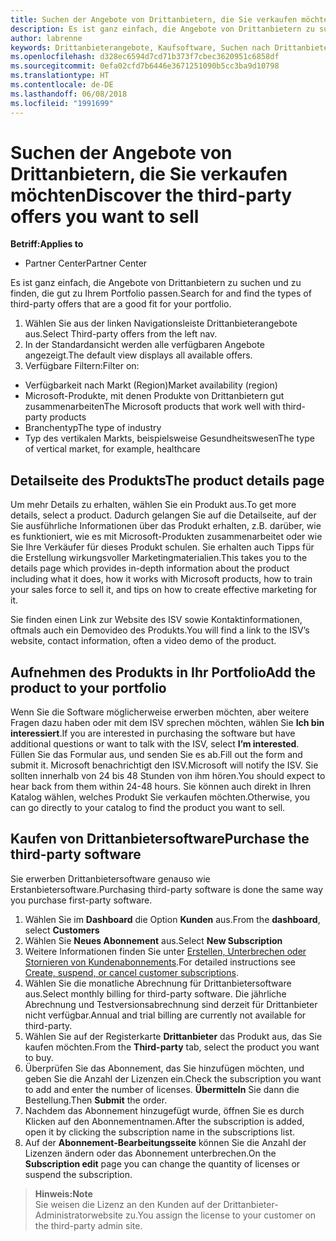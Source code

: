 ```yaml
---
title: Suchen der Angebote von Drittanbietern, die Sie verkaufen möchten | Partner Center
description: Es ist ganz einfach, die Angebote von Drittanbietern zu suchen und zu finden, die gut zu Ihrem Portfolio passen.
author: labrenne
keywords: Drittanbieterangebote, Kaufsoftware, Suchen nach Drittanbietern
ms.openlocfilehash: d328ec6594d7cd71b373f7cbec3620951c6858df
ms.sourcegitcommit: 0efa02cfd7b6446e3671251090b5cc3ba9d10798
ms.translationtype: HT
ms.contentlocale: de-DE
ms.lasthandoff: 06/08/2018
ms.locfileid: "1991699"
---
```

# <a name="discover-the-third-party-offers-you-want-to-sell"></a><span data-ttu-id="babc3-104">Suchen der Angebote von Drittanbietern, die Sie verkaufen möchten</span><span class="sxs-lookup"><span data-stu-id="babc3-104">Discover the third-party offers you want to sell</span></span>

**<span data-ttu-id="babc3-105">Betriff:</span><span class="sxs-lookup"><span data-stu-id="babc3-105">Applies to</span></span>**

-  <span data-ttu-id="babc3-106">Partner Center</span><span class="sxs-lookup"><span data-stu-id="babc3-106">Partner Center</span></span>

<span data-ttu-id="babc3-107">Es ist ganz einfach, die Angebote von Drittanbietern zu suchen und zu finden, die gut zu Ihrem Portfolio passen.</span><span class="sxs-lookup"><span data-stu-id="babc3-107">Search for and find the types of third-party offers that are a good fit for your portfolio.</span></span> 

1.  <span data-ttu-id="babc3-108">Wählen Sie aus der linken Navigationsleiste Drittanbieterangebote aus.</span><span class="sxs-lookup"><span data-stu-id="babc3-108">Select Third-party offers from the left nav.</span></span> 
2.  <span data-ttu-id="babc3-109">In der Standardansicht werden alle verfügbaren Angebote angezeigt.</span><span class="sxs-lookup"><span data-stu-id="babc3-109">The default view displays all available offers.</span></span> 
3.  <span data-ttu-id="babc3-110">Verfügbare Filtern:</span><span class="sxs-lookup"><span data-stu-id="babc3-110">Filter on:</span></span>

- <span data-ttu-id="babc3-111">Verfügbarkeit nach Markt (Region)</span><span class="sxs-lookup"><span data-stu-id="babc3-111">Market availability (region)</span></span>
- <span data-ttu-id="babc3-112">Microsoft-Produkte, mit denen Produkte von Drittanbietern gut zusammenarbeiten</span><span class="sxs-lookup"><span data-stu-id="babc3-112">The Microsoft products that work well with third-party products</span></span>
- <span data-ttu-id="babc3-113">Branchentyp</span><span class="sxs-lookup"><span data-stu-id="babc3-113">The type of industry</span></span>
- <span data-ttu-id="babc3-114">Typ des vertikalen Markts, beispielsweise Gesundheitswesen</span><span class="sxs-lookup"><span data-stu-id="babc3-114">The type of vertical market, for example, healthcare</span></span>

## <a name="the-product-details-page"></a><span data-ttu-id="babc3-115">Detailseite des Produkts</span><span class="sxs-lookup"><span data-stu-id="babc3-115">The product details page</span></span>

<span data-ttu-id="babc3-116">Um mehr Details zu erhalten, wählen Sie ein Produkt aus.</span><span class="sxs-lookup"><span data-stu-id="babc3-116">To get more details, select a product.</span></span> <span data-ttu-id="babc3-117">Dadurch gelangen Sie auf die Detailseite, auf der Sie ausführliche Informationen über das Produkt erhalten, z.B. darüber, wie es funktioniert, wie es mit Microsoft-Produkten zusammenarbeitet oder wie Sie Ihre Verkäufer für dieses Produkt schulen. Sie erhalten auch Tipps für die Erstellung wirkungsvoller Marketingmaterialien.</span><span class="sxs-lookup"><span data-stu-id="babc3-117">This takes you to the details page which provides in-depth information about the product including what it does, how it works with Microsoft products, how to train your sales force to sell it, and tips on how to create effective marketing for it.</span></span> 

<span data-ttu-id="babc3-118">Sie finden einen Link zur Website des ISV sowie Kontaktinformationen, oftmals auch ein Demovideo des Produkts.</span><span class="sxs-lookup"><span data-stu-id="babc3-118">You will find a link to the ISV’s website, contact information, often a video demo of the product.</span></span> 

## <a name="add-the-product-to-your-portfolio"></a><span data-ttu-id="babc3-119">Aufnehmen des Produkts in Ihr Portfolio</span><span class="sxs-lookup"><span data-stu-id="babc3-119">Add the product to your portfolio</span></span>

<span data-ttu-id="babc3-120">Wenn Sie die Software möglicherweise erwerben möchten, aber weitere Fragen dazu haben oder mit dem ISV sprechen möchten, wählen Sie **Ich bin interessiert**.</span><span class="sxs-lookup"><span data-stu-id="babc3-120">If you are interested in purchasing the software but have additional questions or want to talk with the ISV, select **I’m interested**.</span></span> <span data-ttu-id="babc3-121">Füllen Sie das Formular aus, und senden Sie es ab.</span><span class="sxs-lookup"><span data-stu-id="babc3-121">Fill out the form and submit it.</span></span> <span data-ttu-id="babc3-122">Microsoft benachrichtigt den ISV.</span><span class="sxs-lookup"><span data-stu-id="babc3-122">Microsoft will notify the ISV.</span></span> <span data-ttu-id="babc3-123">Sie sollten innerhalb von 24 bis 48 Stunden von ihm hören.</span><span class="sxs-lookup"><span data-stu-id="babc3-123">You should expect to hear back from them within 24-48 hours.</span></span> <span data-ttu-id="babc3-124">Sie können auch direkt in Ihren Katalog wählen, welches Produkt Sie verkaufen möchten.</span><span class="sxs-lookup"><span data-stu-id="babc3-124">Otherwise, you can go directly to your catalog to find the product you want to sell.</span></span>

## <a name="purchase-the-third-party-software"></a><span data-ttu-id="babc3-125">Kaufen von Drittanbietersoftware</span><span class="sxs-lookup"><span data-stu-id="babc3-125">Purchase the third-party software</span></span>

<span data-ttu-id="babc3-126">Sie erwerben Drittanbietersoftware genauso wie Erstanbietersoftware.</span><span class="sxs-lookup"><span data-stu-id="babc3-126">Purchasing third-party software is done the same way you purchase first-party software.</span></span> 

1. <span data-ttu-id="babc3-127">Wählen Sie im **Dashboard** die Option **Kunden** aus.</span><span class="sxs-lookup"><span data-stu-id="babc3-127">From the **dashboard**, select **Customers**</span></span>
2. <span data-ttu-id="babc3-128">Wählen Sie **Neues Abonnement** aus.</span><span class="sxs-lookup"><span data-stu-id="babc3-128">Select **New Subscription**</span></span>
3. <span data-ttu-id="babc3-129">Weitere Informationen finden Sie unter [Erstellen, Unterbrechen oder Stornieren von Kundenabonnements](create-a-new-subscription.md).</span><span class="sxs-lookup"><span data-stu-id="babc3-129">For detailed instructions see [Create, suspend, or cancel customer subscriptions](create-a-new-subscription.md).</span></span>
4.  <span data-ttu-id="babc3-130">Wählen Sie die monatliche Abrechnung für Drittanbietersoftware aus.</span><span class="sxs-lookup"><span data-stu-id="babc3-130">Select monthly billing for third-party software.</span></span> <span data-ttu-id="babc3-131">Die jährliche Abrechnung und Testversionsabrechnung sind derzeit für Drittanbieter nicht verfügbar.</span><span class="sxs-lookup"><span data-stu-id="babc3-131">Annual and trial billing are currently not available for third-party.</span></span>
5.  <span data-ttu-id="babc3-132">Wählen Sie auf der Registerkarte **Drittanbieter** das Produkt aus, das Sie kaufen möchten.</span><span class="sxs-lookup"><span data-stu-id="babc3-132">From the **Third-party** tab, select the product you want to buy.</span></span>
6.  <span data-ttu-id="babc3-133">Überprüfen Sie das Abonnement, das Sie hinzufügen möchten, und geben Sie die Anzahl der Lizenzen ein.</span><span class="sxs-lookup"><span data-stu-id="babc3-133">Check the subscription you want to add and enter the number of licenses.</span></span> <span data-ttu-id="babc3-134">**Übermitteln** Sie dann die Bestellung.</span><span class="sxs-lookup"><span data-stu-id="babc3-134">Then **Submit** the order.</span></span>
7.  <span data-ttu-id="babc3-135">Nachdem das Abonnement hinzugefügt wurde, öffnen Sie es durch Klicken auf den Abonnementnamen.</span><span class="sxs-lookup"><span data-stu-id="babc3-135">After the subscription is added, open it by clicking the subscription name in the subscriptions list.</span></span> 
8.  <span data-ttu-id="babc3-136">Auf der **Abonnement-Bearbeitungsseite** können Sie die Anzahl der Lizenzen ändern oder das Abonnement unterbrechen.</span><span class="sxs-lookup"><span data-stu-id="babc3-136">On the **Subscription edit** page you can change the quantity of licenses or suspend the subscription.</span></span>

>**<span data-ttu-id="babc3-137">Hinweis:</span><span class="sxs-lookup"><span data-stu-id="babc3-137">Note</span></span>**<br> <span data-ttu-id="babc3-138">Sie weisen die Lizenz an den Kunden auf der Drittanbieter-Administratorwebsite zu.</span><span class="sxs-lookup"><span data-stu-id="babc3-138">You assign the license to your customer on the third-party admin site.</span></span>

    


